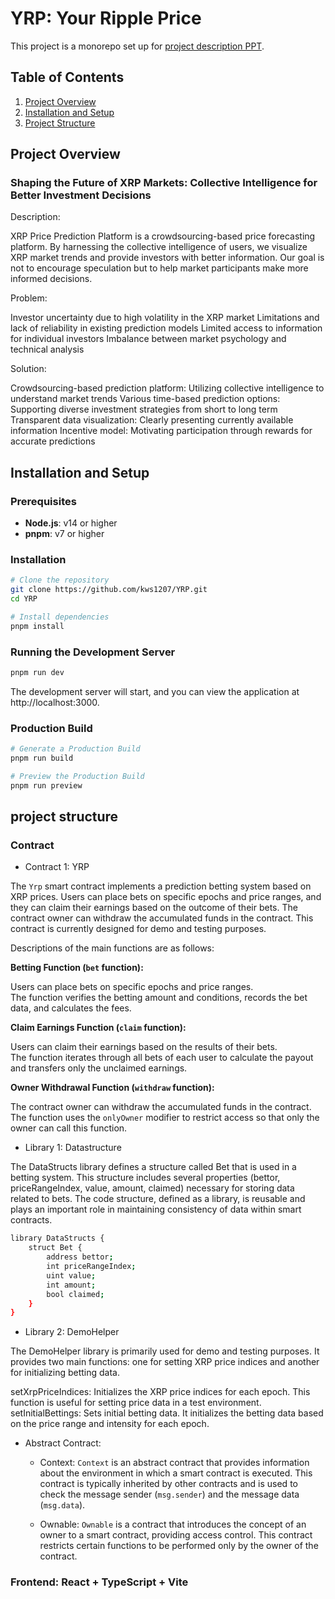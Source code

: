 # YRP: Your Ripple Price 

This project is a monorepo set up for [project description PPT](). 

## Table of Contents

1. [Project Overview](#project-overview)
2. [Installation and Setup](#installation-and-setup)
3. [Project Structure](#project-structure)


## Project Overview

### Shaping the Future of XRP Markets: Collective Intelligence for Better Investment Decisions 

Description:

XRP Price Prediction Platform is a crowdsourcing-based price forecasting platform. By harnessing the collective intelligence of users, we visualize XRP market trends and provide investors with better information. Our goal is not to encourage speculation but to help market participants make more informed decisions.

Problem:

Investor uncertainty due to high volatility in the XRP market
Limitations and lack of reliability in existing prediction models
Limited access to information for individual investors
Imbalance between market psychology and technical analysis

Solution:

Crowdsourcing-based prediction platform: Utilizing collective intelligence to understand market trends
Various time-based prediction options: Supporting diverse investment strategies from short to long term
Transparent data visualization: Clearly presenting currently available information
Incentive model: Motivating participation through rewards for accurate predictions

## Installation and Setup

### Prerequisites

- **Node.js**: v14 or higher
- **pnpm**: v7 or higher

### Installation

```bash
# Clone the repository
git clone https://github.com/kws1207/YRP.git
cd YRP

# Install dependencies
pnpm install
```

### Running the Development Server

```bash
pnpm run dev
```
The development server will start, and you can view the application at http://localhost:3000.

### Production Build

```bash
# Generate a Production Build
pnpm run build

# Preview the Production Build
pnpm run preview
```

## project structure

### Contract

- Contract 1: YRP

The `Yrp` smart contract implements a prediction betting system based on XRP prices. Users can place bets on specific epochs and price ranges, and they can claim their earnings based on the outcome of their bets. The contract owner can withdraw the accumulated funds in the contract. This contract is currently designed for demo and testing purposes.

Descriptions of the main functions are as follows:

**Betting Function (`bet` function):**

  Users can place bets on specific epochs and price ranges.  
  The function verifies the betting amount and conditions, records the bet data, and calculates the fees.

**Claim Earnings Function (`claim` function):**

  Users can claim their earnings based on the results of their bets.  
  The function iterates through all bets of each user to calculate the payout and transfers only the unclaimed earnings.

**Owner Withdrawal Function (`withdraw` function):**

  The contract owner can withdraw the accumulated funds in the contract.  
  The function uses the `onlyOwner` modifier to restrict access so that only the owner can call this function.


- Library 1: Datastructure

The DataStructs library defines a structure called Bet that is used in a betting system. This structure includes several properties (bettor, priceRangeIndex, value, amount, claimed) necessary for storing data related to bets. The code structure, defined as a library, is reusable and plays an important role in maintaining consistency of data within smart contracts.

```bash
library DataStructs {
    struct Bet {
        address bettor;
        int priceRangeIndex;
        uint value;
        int amount;
        bool claimed;
    }
}
```

- Library 2: DemoHelper

The DemoHelper library is primarily used for demo and testing purposes. It provides two main functions: one for setting XRP price indices and another for initializing betting data.

setXrpPriceIndices: Initializes the XRP price indices for each epoch. This function is useful for setting price data in a test environment.
setInitialBettings: Sets initial betting data. It initializes the betting data based on the price range and intensity for each epoch.

- Abstract Contract:

  - Context:
  `Context` is an abstract contract that provides information about the environment in which a smart contract is executed. This contract is typically inherited by other contracts and is used to check the message sender (`msg.sender`) and the message data (`msg.data`).

  - Ownable: 
`Ownable` is a contract that introduces the concept of an owner to a smart contract, providing access control. This contract restricts certain functions to be performed only by the owner of the contract.


### Frontend: React + TypeScript + Vite











